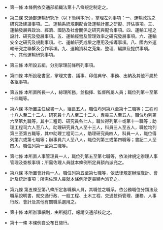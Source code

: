 * 第一條 本條例依交通部組織法第十八條規定制定之。

* 第二條 交通部運輸研究所（以下簡稱本所），掌理左列事項：一、運輸政策之研究及建議事項。二、運輸系統規劃配合及運輸計畫之研擬、評估事項。三、運輸發展與政治、經濟、國防及社會關係之研究與配合事項。四、運輸工程之設計、研究及發展事項。五、運輸經營及管理效率之研究發展事項。六、運輸安全之研究及規劃事項。七、運輸研究成果之應用及指導事項。八、國內外運輸研究之聯繫及合作事項。九、運輸資料之蒐集、整理、編譯及提供事項。十、其他運輸研究事項。

* 第三條 本所設五組，分別掌理前條所列事項。

* 第四條 本所設秘書室，掌理文書、議事、印信典守、事務、出納及其他不屬於各組事項。

* 第五條 本所置所長一人，綜理所務，並指揮、監督所屬人員；職位列第十至第十四職等。

* 第六條 本所置主任秘書一人，組長五人，職位均列第八至第十二職等；工程司十八人至二十二人，研究員十八人至二十二人，專員三人至五人，職位均列第六至第九職等，其中工程司、研究員各七人，職位得列第十或第十一職等；助理工程司六人至八人，助理研究員九人至十三人，科員三人至五人，職位均列第三至第五職等，其中助理工程司二人，助理研究員四人，科員一人，職位得列第六或第七職等；辦事員六人至八人，職位列第三或第四職等；書記二人至四人，職位列第一至第三職等。

* 第七條 本所置人事管理員一人，職位列第五至第七職等，依法律規定辦理人事管理及查核事項；所需佐理人員就本條例所定員額內派充之。

* 第八條 本所置會計員一人，職位列第五至第七職等，依法律規定辦理歲計、會計及統計事項；所需佐理人員就本條例所定員額內派充之。

* 第九條 第五條至第八條所定各職稱人員，其職位之職系，依公務職位分類法及職系說明書，就交通行政、一般工程、土木工程、交通技術管理、運務、人事行政、會計及其他有關職系選用之。

* 第十條 本所辦事細則，由所擬訂，報請交通部核定之。

* 第十一條 本條例自公布日施行。


